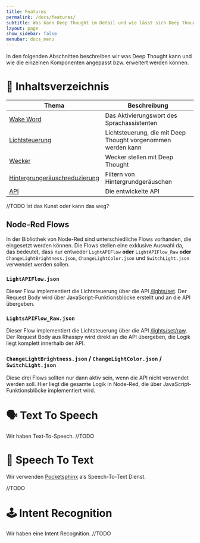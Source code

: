 ```yaml
---
title: Features
permalink: /docs/features/
subtitle: Was kann Deep Thought im Detail und wie lässt sich Deep Thought erweitern?
layout: page
show_sidebar: false
menubar: docs_menu
---
```


In den folgenden Abschnitten beschreiben wir was Deep Thought kann und wie die einzelnen Komponenten angepasst bzw. erweitert werden können.

# 📖 Inhaltsverzeichnis

| Thema                                                       | Beschreibung                                                 |
| ----------------------------------------------------------- | ------------------------------------------------------------ |
| [Wake Word](/docs/features/wake-word/)                      | Das Aktivierungswort des Sprachassistenten                   |
| [Lichtsteuerung](/docs/features/light/)                     | Lichtsteuerung, die mit Deep Thought vorgenommen werden kann |
| [Wecker](/docs/features/alarm/)                             | Wecker stellen mit Deep Thought                              |
| [Hintergrungeräuschreduzierung](/docs/features/noise-cancelling/) | Filtern von Hintergrundgeräuschen                            |
| [API](/docs/features/api/)                                        | Die entwickelte API                                          |
































//TODO Ist das Kunst oder kann das weg?
## Node-Red Flows

In der Bibliothek von Node-Red sind unterschiedliche Flows vorhanden, die eingesetzt werden können.
Die Flows stellen eine exklusive Auswahl da, das bedeutet, dass nur entweder `LightAPIFlow` **oder** `LightAPIFlow_Raw` **oder** `ChangeLightBrightness.json`, `ChangeLightColor.json` und `SwitchLight.json` verwendet werden sollen.

### `LightAPIFlow.json`

Dieser Flow implementiert die Lichtsteuerung über die API [/lights/set](#lightsset). Der Request Body wird über JavaScript-Funktionsblöcke erstellt und an die API übergeben.

### `LightsAPIFlow_Raw.json`

Dieser Flow implementiert die Lichtsteuerung über die API [/lights/set/raw](#lightssetraw). Der Request Body aus Rhasspy wird direkt an die API übergeben, die Logik liegt komplett innerhalb der API. 

### `ChangeLightBrightness.json` / `ChangeLightColor.json` / `SwitchLight.json`

Diese drei Flows sollten nur dann aktiv sein, wenn die API nicht verwendet werden soll. Hier liegt die gesamte Logik in Node-Red, die über JavaScript-Funktionsblöcke implementiert wird.


# 🗣 Text To Speech

Wir haben Text-To-Speech.
//TODO

# 📝 Speech To Text

Wir verwenden [Pocketsphinx](https://rhasspy.readthedocs.io/en/latest/speech-to-text/#pocketsphinx) als Speech-To-Text Dienst.

//TODO

# 🕹 Intent Recognition

Wir haben eine Intent Recognition.
//TODO


